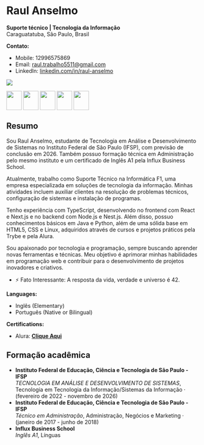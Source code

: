 # Raul Anselmo
**Suporte técnico | Tecnologia da Informação**  
Caraguatatuba, São Paulo, Brasil  

**Contato:**  
- Mobile: 12996575869  
- Email: raul.trabalho5511@gmail.com  
- LinkedIn: [linkedin.com/in/raul-anselmo](www.linkedin.com/in/raul-anselmo)  
  
 <img  src="https://github-readme-stats.vercel.app/api/top-langs/?username=RaulAnselmoDSantos&_icons=true&theme=tokyonight&layout=compact"/> 
 
 <p>
    <img src="https://icongr.am/devicon/typescript-original.svg?size=128&color=currentColor" align="center" height="50" width="40">
    <img src="https://icongr.am/devicon/react-original-wordmark.svg?size=128&color=currentColor" align="center" height="50" width="40">
    <img src="https://icongr.am/devicon/javascript-original.svg?size=128&color=currentColor" align="center" height="50" width="40">
    <img src="https://icongr.am/devicon/html5-original.svg?size=128&color=currentColor" align="center" height="50" width="40">
    <img src="https://icongr.am/devicon/css3-original.svg?size=128&color=currentColor" align="center" height="50" width="40">
</p>

## Resumo
Sou Raul Anselmo, estudante de Tecnologia em Análise e Desenvolvimento de Sistemas no Instituto Federal de São Paulo (IFSP), com previsão de conclusão em 2026. Também possuo formação técnica em Administração pelo mesmo instituto e um certificado de Inglês A1 pela Influx Business School.

Atualmente, trabalho como Suporte Técnico na Informática F1, uma empresa especializada em soluções de tecnologia da informação. Minhas atividades incluem auxiliar clientes na resolução de problemas técnicos, configuração de sistemas e instalação de programas.

Tenho experiência com TypeScript, desenvolvendo no frontend com React e Next.js e no backend com Node.js e Nest.js. Além disso, possuo conhecimentos básicos em Java e Python, além de uma sólida base em HTML5, CSS e Linux, adquiridos através de cursos e projetos práticos pela Trybe e pela Alura.

Sou apaixonado por tecnologia e programação, sempre buscando aprender novas ferramentas e técnicas. Meu objetivo é aprimorar minhas habilidades em programação web e contribuir para o desenvolvimento de projetos inovadores e criativos.
- ⚡ Fato Interessante: A resposta da vida, verdade e universo é 42.
  
**Languages:**  
- Inglês (Elementary)  
- Português (Native or Bilingual)  

**Certifications:**  
- Alura: [**Clique Aqui**](https://cursos.alura.com.br/user/raul-santos9/fullCertificate/5adcee856c133850e84d3db33f07f02d) 

## Formação acadêmica
- **Instituto Federal de Educação, Ciência e Tecnologia de São Paulo - IFSP**  
  *TECNOLOGIA EM ANÁLISE E DESENVOLVIMENTO DE SISTEMAS*, Tecnologia em Tecnologia da Informação/Sistemas da Informação · (fevereiro de 2022 - novembro de 2026)
- **Instituto Federal de Educação, Ciência e Tecnologia de São Paulo - IFSP**  
  *Técnico em Administração*, Administração, Negócios e Marketing · (janeiro de 2017 - junho de 2018)
- **Influx Business School**  
  *Inglês A1*, Línguas
